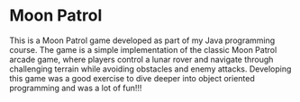 # Moon Patrol 

This is a Moon Patrol game developed as part of my Java programming course.
The game is a simple implementation of the classic Moon Patrol arcade game,
where players control a lunar rover and navigate through challenging terrain while avoiding obstacles and enemy attacks.
Developing this game was a good exercise to dive deeper into object oriented programming and was a lot of fun!!!
